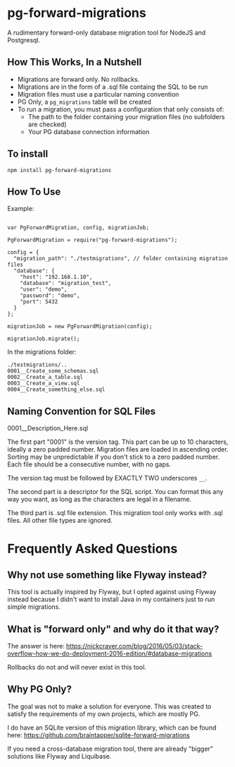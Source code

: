 # pg-forward-migrations

A rudimentary forward-only database migration tool for NodeJS and Postgresql.

## How This Works, In a Nutshell

* Migrations are forward only. No rollbacks.
* Migrations are in the form of a .sql file containg the SQL to be run
* Migration files must use a particular naming convention
* PG Only, a `pg_migrations` table will be created
* To run a migration, you must pass a configuration that only consists of:
  * The path to the folder containing your migration files (no subfolders are checked)
  * Your PG database connection information

## To install

```
npm install pg-forward-migrations
```

## How To Use

Example:

```

var PgForwardMigration, config, migrationJob;

PgForwardMigration = require("pg-forward-migrations");

config = {
  "migration_path": "./testmigrations", // folder containing migration files
  "database": {
    "host": "192.168.1.10",
    "database": "migration_test",
    "user": "demo",
    "password": "demo",
    "port": 5432
  }
};

migrationJob = new PgForwardMigration(config);

migrationJob.migrate();

```


In the migrations folder:

```
./testmigrations/..
0001__Create_some_schemas.sql
0002__Create_a_table.sql
0003__Create_a_view.sql
0004__Create_something_else.sql
```


## Naming Convention for SQL Files

0001__Description_Here.sql

The first part "0001" is the version tag. This part can be up to 10 characters, ideally a zero padded number. Migration files are loaded in ascending order. Sorting may be unpredictable if you don't stick to a zero padded number. Each file should be a consecutive number, with no gaps.

The version tag must be followed by EXACTLY TWO underscores `__`.

The second part is a descriptor for the SQL script. You can format this any way you want, as long as the characters are legal in a filename.

The third part is .sql file extension. This migration tool only works with .sql files. All other file types are ignored.




# Frequently Asked Questions

## Why not use something like Flyway instead?

This tool is actually inspired by Flyway, but I opted against using Flyway instead because I didn't want to install Java in my containers just to run simple migrations.

## What is "forward only" and why do it that way?

The answer is here: https://nickcraver.com/blog/2016/05/03/stack-overflow-how-we-do-deployment-2016-edition/#database-migrations

Rollbacks do not and will never exist in this tool.

## Why PG Only?

 The goal was not to make a solution for everyone. This was created to satisfy the requirements of my own projects, which are mostly PG.

 I do have an SQLite version of this migration library, which can be found here: https://github.com/braintapper/sqlite-forward-migrations

 If you need a cross-database migration tool, there are already "bigger" solutions like Flyway and Liquibase.


